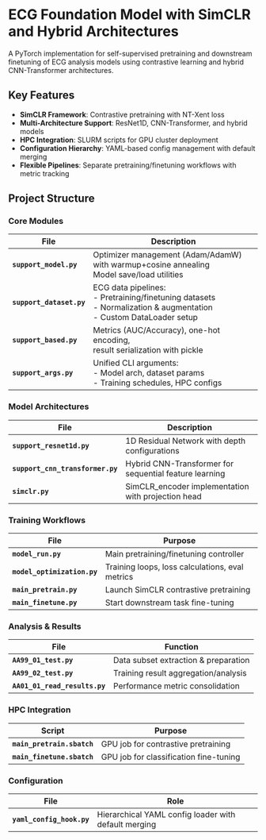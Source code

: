 # ECG Foundation Model with SimCLR and Hybrid Architectures

A PyTorch implementation for self-supervised pretraining and downstream finetuning of ECG analysis models using contrastive learning and hybrid CNN-Transformer architectures.

## Key Features
- **SimCLR Framework**: Contrastive pretraining with NT-Xent loss
- **Multi-Architecture Support**: ResNet1D, CNN-Transformer, and hybrid models
- **HPC Integration**: SLURM scripts for GPU cluster deployment
- **Configuration Hierarchy**: YAML-based config management with default merging
- **Flexible Pipelines**: Separate pretraining/finetuning workflows with metric tracking

## Project Structure

### Core Modules
| File | Description |
|------|-------------|
| **`support_model.py`** | Optimizer management (Adam/AdamW) with warmup+cosine annealing<br>Model save/load utilities |
| **`support_dataset.py`** | ECG data pipelines:<br>- Pretraining/finetuning datasets<br>- Normalization & augmentation<br>- Custom DataLoader setup |
| **`support_based.py`** | Metrics (AUC/Accuracy), one-hot encoding,<br>result serialization with pickle |
| **`support_args.py`** | Unified CLI arguments:<br>- Model arch, dataset params<br>- Training schedules, HPC configs |

### Model Architectures
| File | Description |
|------|-------------|
| **`support_resnet1d.py`** | 1D Residual Network with depth configurations |
| **`support_cnn_transformer.py`** | Hybrid CNN-Transformer for sequential feature learning |
| **`simclr.py`** | SimCLR_encoder implementation with projection head |

### Training Workflows
| File | Purpose |
|------|---------|
| **`model_run.py`** | Main pretraining/finetuning controller |
| **`model_optimization.py`** | Training loops, loss calculations, eval metrics |
| **`main_pretrain.py`** | Launch SimCLR contrastive pretraining |
| **`main_finetune.py`** | Start downstream task fine-tuning |

### Analysis & Results
| File | Function |
|------|----------|
| **`AA99_01_test.py`** | Data subset extraction & preparation |
| **`AA99_02_test.py`** | Training result aggregation/analysis |
| **`AA01_01_read_results.py`** | Performance metric consolidation |

### HPC Integration
| Script | Purpose |
|--------|---------|
| **`main_pretrain.sbatch`** | GPU job for contrastive pretraining |
| **`main_finetune.sbatch`** | GPU job for classification fine-tuning |

### Configuration
| File | Role |
|------|-----|
| **`yaml_config_hook.py`** | Hierarchical YAML config loader with default merging |
